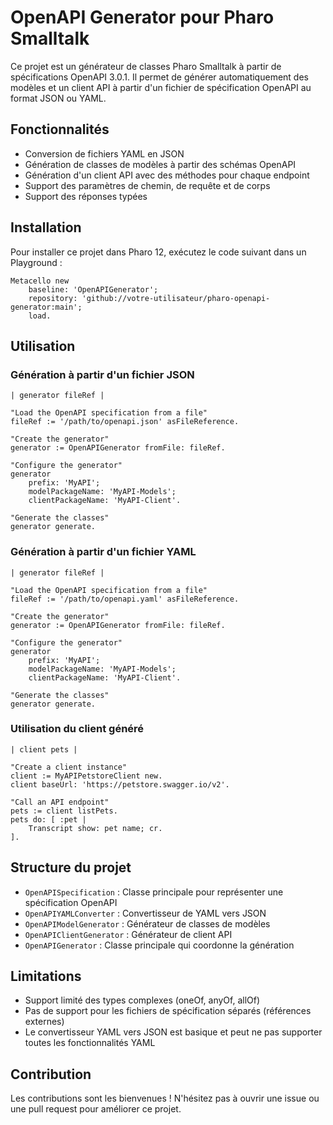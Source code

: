 # OpenAPI Generator pour Pharo Smalltalk

Ce projet est un générateur de classes Pharo Smalltalk à partir de spécifications OpenAPI 3.0.1. Il permet de générer automatiquement des modèles et un client API à partir d'un fichier de spécification OpenAPI au format JSON ou YAML.

## Fonctionnalités

- Conversion de fichiers YAML en JSON
- Génération de classes de modèles à partir des schémas OpenAPI
- Génération d'un client API avec des méthodes pour chaque endpoint
- Support des paramètres de chemin, de requête et de corps
- Support des réponses typées

## Installation

Pour installer ce projet dans Pharo 12, exécutez le code suivant dans un Playground :

```smalltalk
Metacello new
    baseline: 'OpenAPIGenerator';
    repository: 'github://votre-utilisateur/pharo-openapi-generator:main';
    load.
```

## Utilisation

### Génération à partir d'un fichier JSON

```smalltalk
| generator fileRef |

"Load the OpenAPI specification from a file"
fileRef := '/path/to/openapi.json' asFileReference.

"Create the generator"
generator := OpenAPIGenerator fromFile: fileRef.

"Configure the generator"
generator
    prefix: 'MyAPI';
    modelPackageName: 'MyAPI-Models';
    clientPackageName: 'MyAPI-Client'.

"Generate the classes"
generator generate.
```

### Génération à partir d'un fichier YAML

```smalltalk
| generator fileRef |

"Load the OpenAPI specification from a file"
fileRef := '/path/to/openapi.yaml' asFileReference.

"Create the generator"
generator := OpenAPIGenerator fromFile: fileRef.

"Configure the generator"
generator
    prefix: 'MyAPI';
    modelPackageName: 'MyAPI-Models';
    clientPackageName: 'MyAPI-Client'.

"Generate the classes"
generator generate.
```

### Utilisation du client généré

```smalltalk
| client pets |

"Create a client instance"
client := MyAPIPetstoreClient new.
client baseUrl: 'https://petstore.swagger.io/v2'.

"Call an API endpoint"
pets := client listPets.
pets do: [ :pet |
    Transcript show: pet name; cr.
].
```

## Structure du projet

- `OpenAPISpecification` : Classe principale pour représenter une spécification OpenAPI
- `OpenAPIYAMLConverter` : Convertisseur de YAML vers JSON
- `OpenAPIModelGenerator` : Générateur de classes de modèles
- `OpenAPIClientGenerator` : Générateur de client API
- `OpenAPIGenerator` : Classe principale qui coordonne la génération

## Limitations

- Support limité des types complexes (oneOf, anyOf, allOf)
- Pas de support pour les fichiers de spécification séparés (références externes)
- Le convertisseur YAML vers JSON est basique et peut ne pas supporter toutes les fonctionnalités YAML

## Contribution

Les contributions sont les bienvenues ! N'hésitez pas à ouvrir une issue ou une pull request pour améliorer ce projet.